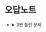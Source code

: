 # 오답노트
- <details>
    <summary>3번 틀린 문제</summary>
    <div markdown="1">

    - <details>
        <summary>2번 틀린 문제</summary>
        <div markdown="1">

        - <details>
            <summary>1번 틀린 문제</summary>
            <div markdown="1">
                1. https://www.acmicpc.net/problem/10951 -> https://wikidocs.net/30  
                2. https://www.acmicpc.net/problem/2941
                3. https://www.acmicpc.net/problem/1193
                4. https://www.acmicpc.net/problem/2869


                
            </div>
        </details>
        
        </div>
    </details>
    
    </div>
</details>

</div>
</details>  